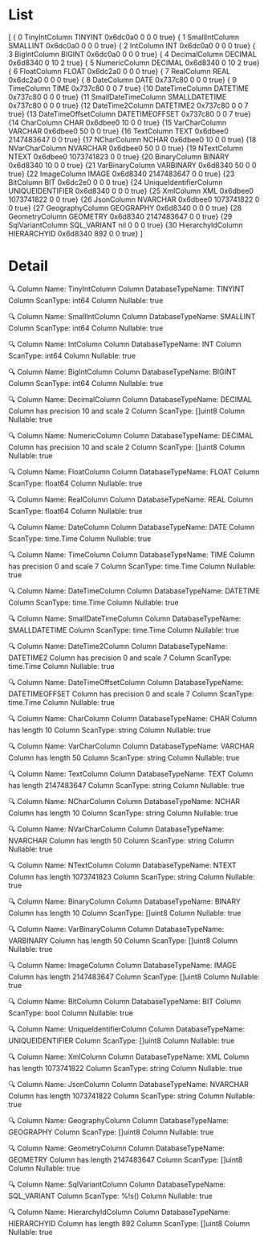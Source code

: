# List

[
 { 0 TinyIntColumn          TINYINT          0x6dc0a0 0 0 0 true}
 { 1 SmallIntColumn         SMALLINT         0x6dc0a0 0 0 0 true}
 { 2 IntColumn              INT              0x6dc0a0 0 0 0 true}
 { 3 BigIntColumn           BIGINT           0x6dc0a0 0 0 0 true}
 { 4 DecimalColumn          DECIMAL          0x6d8340 0 10 2 true}
 { 5 NumericColumn          DECIMAL          0x6d8340 0 10 2 true}
 { 6 FloatColumn            FLOAT            0x6dc2a0 0 0 0 true}
 { 7 RealColumn             REAL             0x6dc2a0 0 0 0 true}
 { 8 DateColumn             DATE             0x737c80 0 0 0 true}
 { 9 TimeColumn             TIME             0x737c80 0 0 7 true}
 {10 DateTimeColumn         DATETIME         0x737c80 0 0 0 true}
 {11 SmallDateTimeColumn    SMALLDATETIME    0x737c80 0 0 0 true}
 {12 DateTime2Column        DATETIME2        0x737c80 0 0 7 true}
 {13 DateTimeOffsetColumn   DATETIMEOFFSET   0x737c80 0 0 7 true}
 {14 CharColumn             CHAR             0x6dbee0 10 0 0 true}
 {15 VarCharColumn          VARCHAR          0x6dbee0 50 0 0 true}
 {16 TextColumn             TEXT             0x6dbee0 2147483647 0 0 true}
 {17 NCharColumn            NCHAR            0x6dbee0 10 0 0 true}
 {18 NVarCharColumn         NVARCHAR         0x6dbee0 50 0 0 true}
 {19 NTextColumn            NTEXT            0x6dbee0 1073741823 0 0 true}
 {20 BinaryColumn           BINARY           0x6d8340 10 0 0 true}
 {21 VarBinaryColumn        VARBINARY        0x6d8340 50 0 0 true}
 {22 ImageColumn            IMAGE            0x6d8340 2147483647 0 0 true}
 {23 BitColumn              BIT              0x6dc2e0 0 0 0 true}
 {24 UniqueIdentifierColumn UNIQUEIDENTIFIER 0x6d8340 0 0 0 true}
 {25 XmlColumn              XML              0x6dbee0 1073741822 0 0 true}
 {26 JsonColumn             NVARCHAR         0x6dbee0 1073741822 0 0 true}
 {27 GeographyColumn        GEOGRAPHY        0x6d8340 0 0 0 true}
 {28 GeometryColumn         GEOMETRY         0x6d8340 2147483647 0 0 true}
 {29 SqlVariantColumn       SQL_VARIANT      nil      0 0 0 true}
 {30 HierarchyIdColumn      HIERARCHYID      0x6d8340 892 0 0 true}
]

# Detail
🔍 Column Name: TinyIntColumn
Column DatabaseTypeName: TINYINT
Column ScanType: int64
Column Nullable: true

🔍 Column Name: SmallIntColumn
Column DatabaseTypeName: SMALLINT
Column ScanType: int64
Column Nullable: true

🔍 Column Name: IntColumn
Column DatabaseTypeName: INT
Column ScanType: int64
Column Nullable: true

🔍 Column Name: BigIntColumn
Column DatabaseTypeName: BIGINT
Column ScanType: int64
Column Nullable: true

🔍 Column Name: DecimalColumn
Column DatabaseTypeName: DECIMAL
Column has precision 10 and scale 2
Column ScanType: []uint8
Column Nullable: true

🔍 Column Name: NumericColumn
Column DatabaseTypeName: DECIMAL
Column has precision 10 and scale 2
Column ScanType: []uint8
Column Nullable: true

🔍 Column Name: FloatColumn
Column DatabaseTypeName: FLOAT
Column ScanType: float64
Column Nullable: true

🔍 Column Name: RealColumn
Column DatabaseTypeName: REAL
Column ScanType: float64
Column Nullable: true

🔍 Column Name: DateColumn
Column DatabaseTypeName: DATE
Column ScanType: time.Time
Column Nullable: true

🔍 Column Name: TimeColumn
Column DatabaseTypeName: TIME
Column has precision 0 and scale 7
Column ScanType: time.Time
Column Nullable: true

🔍 Column Name: DateTimeColumn
Column DatabaseTypeName: DATETIME
Column ScanType: time.Time
Column Nullable: true

🔍 Column Name: SmallDateTimeColumn
Column DatabaseTypeName: SMALLDATETIME
Column ScanType: time.Time
Column Nullable: true

🔍 Column Name: DateTime2Column
Column DatabaseTypeName: DATETIME2
Column has precision 0 and scale 7
Column ScanType: time.Time
Column Nullable: true

🔍 Column Name: DateTimeOffsetColumn
Column DatabaseTypeName: DATETIMEOFFSET
Column has precision 0 and scale 7
Column ScanType: time.Time
Column Nullable: true

🔍 Column Name: CharColumn
Column DatabaseTypeName: CHAR
Column has length 10
Column ScanType: string
Column Nullable: true

🔍 Column Name: VarCharColumn
Column DatabaseTypeName: VARCHAR
Column has length 50
Column ScanType: string
Column Nullable: true

🔍 Column Name: TextColumn
Column DatabaseTypeName: TEXT
Column has length 2147483647
Column ScanType: string
Column Nullable: true

🔍 Column Name: NCharColumn
Column DatabaseTypeName: NCHAR
Column has length 10
Column ScanType: string
Column Nullable: true

🔍 Column Name: NVarCharColumn
Column DatabaseTypeName: NVARCHAR
Column has length 50
Column ScanType: string
Column Nullable: true

🔍 Column Name: NTextColumn
Column DatabaseTypeName: NTEXT
Column has length 1073741823
Column ScanType: string
Column Nullable: true

🔍 Column Name: BinaryColumn
Column DatabaseTypeName: BINARY
Column has length 10
Column ScanType: []uint8
Column Nullable: true

🔍 Column Name: VarBinaryColumn
Column DatabaseTypeName: VARBINARY
Column has length 50
Column ScanType: []uint8
Column Nullable: true

🔍 Column Name: ImageColumn
Column DatabaseTypeName: IMAGE
Column has length 2147483647
Column ScanType: []uint8
Column Nullable: true

🔍 Column Name: BitColumn
Column DatabaseTypeName: BIT
Column ScanType: bool
Column Nullable: true

🔍 Column Name: UniqueIdentifierColumn
Column DatabaseTypeName: UNIQUEIDENTIFIER
Column ScanType: []uint8
Column Nullable: true

🔍 Column Name: XmlColumn
Column DatabaseTypeName: XML
Column has length 1073741822
Column ScanType: string
Column Nullable: true

🔍 Column Name: JsonColumn
Column DatabaseTypeName: NVARCHAR
Column has length 1073741822
Column ScanType: string
Column Nullable: true

🔍 Column Name: GeographyColumn
Column DatabaseTypeName: GEOGRAPHY
Column ScanType: []uint8
Column Nullable: true

🔍 Column Name: GeometryColumn
Column DatabaseTypeName: GEOMETRY
Column has length 2147483647
Column ScanType: []uint8
Column Nullable: true

🔍 Column Name: SqlVariantColumn
Column DatabaseTypeName: SQL_VARIANT
Column ScanType: %!s(<nil>)
Column Nullable: true

🔍 Column Name: HierarchyIdColumn
Column DatabaseTypeName: HIERARCHYID
Column has length 892
Column ScanType: []uint8
Column Nullable: true

